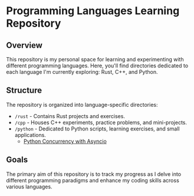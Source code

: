 # Programming Languages Learning Repository

## Overview
This repository is my personal space for learning and experimenting with different programming languages. Here, you'll find directories dedicated to each language I'm currently exploring: Rust, C++, and Python.

## Structure
The repository is organized into language-specific directories:

- `/rust` - Contains Rust projects and exercises.
- `/cpp` - Houses C++ experiments, practice problems, and mini-projects.
- `/python` - Dedicated to Python scripts, learning exercises, and small applications.
    - [Python Concurrency with Asyncio](https://www.amazon.com/Python-Concurrency-asyncio-Matthew-Fowler/dp/1617298662)

## Goals
The primary aim of this repository is to track my progress as I delve into different programming paradigms and enhance my coding skills across various languages.
